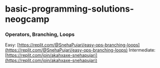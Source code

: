 # basic-programming-solutions-neogcamp

### Operators, Branching, Loops
Easy: [https://replit.com/@SnehaPujari/easy-ops-branching-loops](https://replit.com/@SnehaPujari/easy-ops-branching-loops)
Intermediate: [https://replit.com/join/akahxaxe-snehapujari](https://replit.com/join/akahxaxe-snehapujari)
